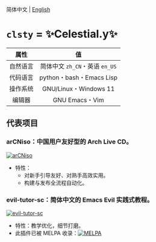 简体中文 | [English](https://github.com/clsty/clsty/blob/main/README-en_US.md)
# `clsty` = ✨Celestial.y✨
| 属性 | 值 |
| :---: | :---: |
| 自然语言 | 简体中文 `zh_CN`・英语 `en_US` |
| 代码语言 | python・bash・Emacs Lisp |
| 操作系统 | GNU/Linux・Windows 11 |
| 编辑器 | GNU Emacs・Vim |

## 代表项目
### arCNiso：中国用户友好型的 Arch Live CD。
[![arCNiso](https://github-readme-stats.vercel.app/api/pin?username=clsty&repo=arCNiso&title=arCN&locale=cn&title_color=fff&icon_color=fff&text_color=fff&bg_color=30,e96443,904e95)](https://github.com/clsty/arCNiso)
- 特性：
  - 对新手引导友好、对熟手高效实用。
  - 构建与发布全流程自动化。
### evil-tutor-sc：简体中文的 Emacs Evil 实践式教程。
[![evil-tutor-sc](https://github-readme-stats.vercel.app/api/pin?username=clsty&repo=evil-tutor-sc&locale=cn&theme=one_dark_pro)](https://github.com/clsty/evil-tutor-sc)
- 特性：教学优化，细节打磨。
- 此插件已被 MELPA 收录：[![MELPA](https://melpa.org/packages/evil-tutor-sc-badge.svg)](https://melpa.org/#/evil-tutor-sc)